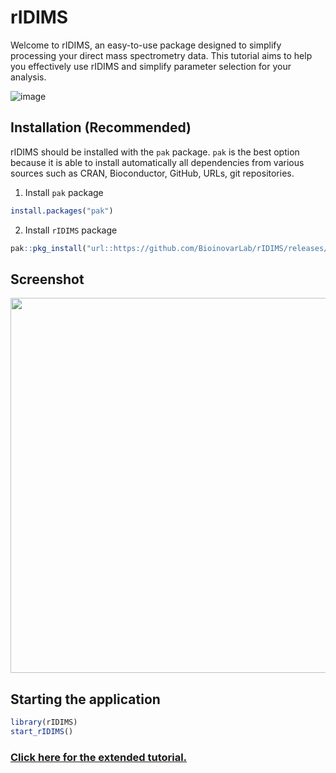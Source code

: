 
# rIDIMS

<!-- badges: start -->
<!-- badges: end -->

Welcome to rIDIMS, an easy-to-use package designed to simplify processing your direct mass spectrometry data. This tutorial aims to help you effectively use rIDIMS and simplify parameter selection for your analysis.


![image](https://github.com/BioinovarLab/rIDIMS/assets/47224782/0768cc0d-db0c-417d-a632-9071e85e0b0d)


## Installation (Recommended)

rIDIMS should be installed with the `pak` package. `pak` is the best option because it is able to install automatically
all dependencies from various sources such as CRAN, Bioconductor, GitHub, URLs, git repositories.

1) Install `pak` package
``` r
install.packages("pak")
```
2) Install `rIDIMS` package
``` r
pak::pkg_install("url::https://github.com/BioinovarLab/rIDIMS/releases/download/v0.5.00/rIDIMS_0.5.00.tar.gz")
```


## Screenshot

<img src="https://github.com/BioinovarLab/rIDIMS/assets/47224782/7f742c80-8866-463e-9b61-fba06982002b" width="600">


## Starting the application

``` r
library(rIDIMS)
start_rIDIMS()
```

### [Click here for the extended tutorial.](https://bioinovarlab.github.io/rIDIMS/articles/rIDIMS.html)




